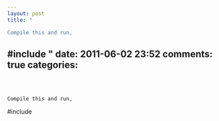 ```yaml
---
layout: post
title: "

Compile this and run,

```
#include 
"
date: 2011-06-02 23:52
comments: true
categories: 
---
```



Compile this and run,

```
#include 

